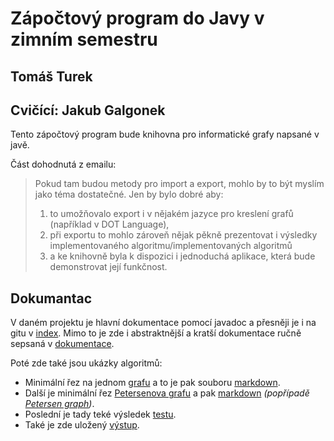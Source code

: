 # Zápočtový program do Javy v zimním semestru

## Tomáš Turek

## Cvičící: Jakub Galgonek

Tento zápočtový program bude knihovna pro informatické grafy napsané v javě.

Část dohodnutá z emailu:

> Pokud tam budou metody pro import a export, mohlo by to být myslím jako téma dostatečné. Jen by bylo dobré aby:
> 1) to umožňovalo export i v nějakém jazyce pro kreslení grafů (například v DOT Language),
> 2) při exportu to mohlo zároveň nějak pěkně prezentovat i výsledky implementovaného algoritmu/implementovaných algoritmů
> 3) a ke knihovně byla k dispozici i jednoduchá aplikace, která bude demonstrovat její funkčnost.

## Dokumantac

V daném projektu je hlavní dokumentace pomocí javadoc a přesněji je i na gitu v [index](project/src/docs/index.html). Mimo to je zde i abstraktnější a kratší dokumentace ručně sepsaná v [dokumentace](project/src/dokumentace.md).

Poté zde také jsou ukázky algoritmů:

- Minimální řez na jednom [grafu](project/src/testing/import) a to je pak souboru [markdown](project/src/testing/minCut.md).
- Další je minimální řez [Petersenova grafu](project/src/testing/petersen) a pak [markdown](project/src/testing/minCutPetersen.md) *(popřípadě [Petersen graph](https://en.wikipedia.org/wiki/Petersen_graph))*.
- Poslední je tady teké výsledek [testu](project/src/testing/hardTest.md).
- Také je zde uložený [výstup](project/src/testing/OUTPUT).
